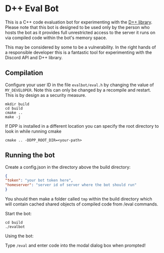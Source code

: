 # D++ Eval Bot

This is a C++ code evaluation bot for experimenting with the [D++ library](https://dpp.dev). Please note that this bot is designed to be used only by the person who hosts the bot as it provides full unrestricted access to the server it runs on via compiled code within the bot's memory space.

This may be considered by some to be a vulnerability. In the right hands of a responsible developer this is a fantastic tool for experimenting with the Discord API and D++ library.

## Compilation

Configure your user ID in the file `evalbot/eval.h` by changing the value of `MY_DEVELOPER`. Note this can only be changed by a recompile and restart. This is by design as a security measure.

    mkdir build
    cd build
    cmake ..
    make -j

If DPP is installed in a different location you can specify the root directory to look in while running cmake 

    cmake .. -DDPP_ROOT_DIR=<your-path>

## Running the bot

Create a config.json in the directory above the build directory:

```json
{
"token": "your bot token here", 
"homeserver": "server id of server where the bot should run"
}
```

You should then make a folder called `tmp` within the build directory which will contain cached shared objects of compiled code from /eval commands.

Start the bot:

    cd build
    ./evalbot

Using the bot:

Type `/eval` and enter code into the modal dialog box when prompted!